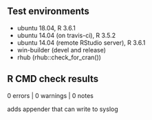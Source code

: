 ## Test environments
* ubuntu 18.04, R 3.6.1
* ubuntu 14.04 (on travis-ci), R 3.5.2
* ubuntu 14.04 (remote RStudio server), R 3.6.1
* win-builder (devel and release)
* rhub (rhub::check_for_cran())


## R CMD check results

0 errors | 0 warnings | 0 notes

adds appender that can write to syslog
